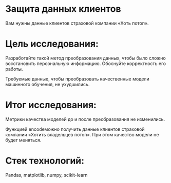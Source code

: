 # Защита данных клиентов
Вам нужны данные клиентов страховой компании «Хоть потоп».

# Цель исследования:
Разработайте такой метод преобразования данных, чтобы было сложно восстановить персональную информацию. Обоснуйте корректность его работы.

Требуемые данные, чтобы преобразовать качественные модели машинного обучения, не ухудшились.

# Итог исследования:
Метрики качества моделей до и после преобразования не изменились.

Функцией encodeможно получить данные клиентов страховой компании «Хотить владельцев потоп». При этом качество модели не будет меняться.

# Стек технологий:
Pandas, matplotlib, numpy, scikit-learn
